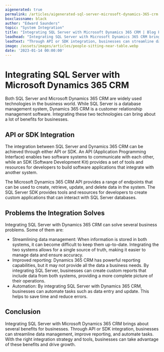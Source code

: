 ```yaml
---
aigenerated: true
permalink: /articles/aigenerated-sql-server-microsoft-dynamics-365-crm
boxclassname: black
author: "Edward Saunders"
topic: "System Integration"
title: "Integrating SQL Server with Microsoft Dynamics 365 CRM | Blog Post"
leadhead: "Integrating SQL Server with Microsoft Dynamics 365 CRM brings about several benefits for businesses"
leadtext: "Through API or SDK integration, businesses can streamline data management, improve reporting, and automate tasks. With the right integration strategy and tools, businesses can take advantage of these benefits and drive growth."
image: /assets/images/articles/people-sitting-near-table.webp
date: '2023-01-14 00:00:00'
---
```

<div class="arttext">  <h1>Integrating SQL Server with Microsoft Dynamics 365 CRM</h1>

  <p>Both SQL Server and Microsoft Dynamics 365 CRM are widely used technologies in the business world. While SQL Server is a database management system, Dynamics 365 CRM is a customer relationship management software. Integrating these two technologies can bring about a lot of benefits for businesses.</p>

  <h2>API or SDK Integration</h2>

  <p>The integration between SQL Server and Dynamics 365 CRM can be achieved through either API or SDK. An API (Application Programming Interface) enables two software systems to communicate with each other, while an SDK (Software Development Kit) provides a set of tools and resources for developers to build software applications that integrate with another system.</p>

  <p>The Microsoft Dynamics 365 CRM API provides a range of endpoints that can be used to create, retrieve, update, and delete data in the system. The SQL Server SDK provides tools and resources for developers to create custom applications that can interact with SQL Server databases.</p>

  <h2>Problems the Integration Solves</h2>

  <p>Integrating SQL Server with Dynamics 365 CRM can solve several business problems. Some of them are:</p>

  <ul>
    <li>Streamlining data management: When information is stored in both systems, it can become difficult to keep them up-to-date. Integrating the two systems allows for a single source of truth, making it easier to manage data and ensure accuracy.</li>
    <li>Improved reporting: Dynamics 365 CRM has powerful reporting capabilities, but it may not provide all the data a business needs. By integrating SQL Server, businesses can create custom reports that include data from both systems, providing a more complete picture of their operations.</li>
    <li>Automation: By integrating SQL Server with Dynamics 365 CRM, businesses can automate tasks such as data entry and update. This helps to save time and reduce errors.</li>
  </ul>

  <h2>Conclusion</h2>

  <p>Integrating SQL Server with Microsoft Dynamics 365 CRM brings about several benefits for businesses. Through API or SDK integration, businesses can streamline data management, improve reporting, and automate tasks. With the right integration strategy and tools, businesses can take advantage of these benefits and drive growth.</p>
</div>